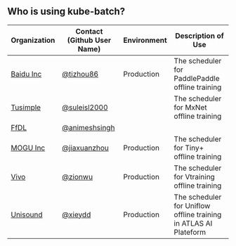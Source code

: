 ## Who is using kube-batch?

| Organization | Contact (Github User Name) | Environment | Description of Use |
| ------------- | ------------- | ------------- | ------------- |
| [Baidu Inc](http://www.baidu.com) |[@tizhou86](https://github.com/tizhou86)| Production | The scheduler for PaddlePaddle offline training |
| [Tusimple](https://www.tusimple.com)| [@suleisl2000](https://github.com/suleisl2000) | | The scheduler for MxNet offline training |
| [FfDL](https://github.com/IBM/FfDL)| [@animeshsingh](https://github.com/animeshsingh)| |  |
| [MOGU Inc](https://www.mogujie.com)| [@jiaxuanzhou](https://github.com/jiaxuanzhou)| Production |  The scheduler for Tiny+  offline training|
| [Vivo](https://www.vivo.com)| [@zionwu](https://github.com/zionwu)| Production |  The scheduler for Vtraining offline training|
| [Unisound](https://www.unisound.com)| [@xieydd](https://github.com/xieydd)| Production | The scheduler for Uniflow offline training in ATLAS AI Plateform|
